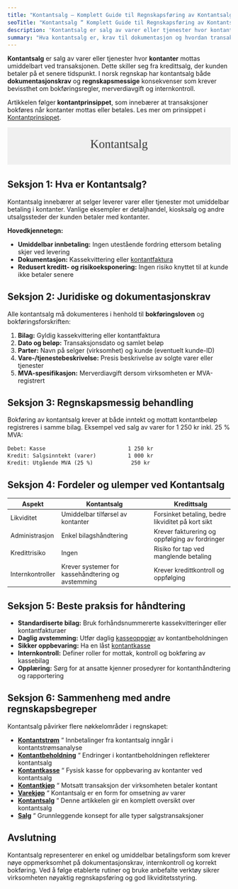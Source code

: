 ```yaml
---
title: "Kontantsalg – Komplett Guide til Regnskapsføring av Kontantsalg"
seoTitle: "Kontantsalg “ Komplett Guide til Regnskapsføring av Kontantsalg"
description: 'Kontantsalg er salg av varer eller tjenester hvor kontanter mottas umiddelbart ved transaksjonen. Dette skiller seg fra kredittsalg, der kunden betaler ...'
summary: "Hva kontantsalg er, krav til dokumentasjon og hvordan transaksjonen bokføres riktig i norsk regnskap med MVA og kasseoppgjør."
---
```


**Kontantsalg** er salg av varer eller tjenester hvor **kontanter** mottas umiddelbart ved transaksjonen. Dette skiller seg fra kredittsalg, der kunden betaler på et senere tidspunkt. I norsk regnskap har kontantsalg både **dokumentasjonskrav** og **regnskapsmessige** konsekvenser som krever bevissthet om bokføringsregler, merverdiavgift og internkontroll.

Artikkelen følger **kontantprinsippet**, som innebærer at transaksjoner bokføres når kontanter mottas eller betales. Les mer om prinsippet i [Kontantprinsippet](/blogs/regnskap/kontantprinsippet "Kontantprinsippet: Guide til kontantregnskap i Norge").

![Kontantsalg](kontantsalg-image.svg)

## Seksjon 1: Hva er Kontantsalg?

Kontantsalg innebærer at selger leverer varer eller tjenester mot umiddelbar betaling i kontanter. Vanlige eksempler er detaljhandel, kiosksalg og andre utsalgssteder der kunden betaler med kontanter.

**Hovedkjennetegn:**

* **Umiddelbar innbetaling:** Ingen utestående fordring ettersom betaling skjer ved levering
* **Dokumentasjon:** Kassekvittering eller [kontantfaktura](/blogs/regnskap/hva-er-kontantfaktura "Hva er kontantfaktura? En Guide til Kontantfakturering i Norge")
* **Redusert kreditt- og risikoeksponering:** Ingen risiko knyttet til at kunde ikke betaler senere

## Seksjon 2: Juridiske og dokumentasjonskrav

Alle kontantsalg må dokumenteres i henhold til **bokføringsloven** og bokføringsforskriften:

1. **Bilag:** Gyldig kassekvittering eller kontantfaktura
2. **Dato og beløp:** Transaksjonsdato og samlet beløp
3. **Parter:** Navn på selger (virksomhet) og kunde (eventuelt kunde-ID)
4. **Vare-/tjenestebeskrivelse:** Presis beskrivelse av solgte varer eller tjenester
5. **MVA-spesifikasjon:** Merverdiavgift dersom virksomheten er MVA-registrert

## Seksjon 3: Regnskapsmessig behandling

Bokføring av kontantsalg krever at både inntekt og mottatt kontantbeløp registreres i samme bilag. Eksempel ved salg av varer for 1 250 kr inkl. 25 % MVA:

```
Debet: Kasse                          1 250 kr
Kredit: Salgsinntekt (varer)          1 000 kr
Kredit: Utgående MVA (25 %)            250 kr
```

## Seksjon 4: Fordeler og ulemper ved Kontantsalg

| **Aspekt**           | **Kontantsalg**                                 | **Kredittsalg**                            |
|----------------------|-------------------------------------------------|---------------------------------------------|
| Likviditet           | Umiddelbar tilførsel av kontanter               | Forsinket betaling, bedre likviditet på kort sikt |
| Administrasjon       | Enkel bilagshåndtering                          | Krever fakturering og oppfølging av fordringer |
| Kredittrisiko        | Ingen                                            | Risiko for tap ved manglende betaling       |
| Internkontroller     | Krever systemer for kassehåndtering og avstemming | Krever kredittkontroll og oppfølging         |

## Seksjon 5: Beste praksis for håndtering

* **Standardiserte bilag:** Bruk forhåndsnummererte kassekvitteringer eller kontantfakturaer
* **Daglig avstemming:** Utfør daglig [kasseoppgjør](/blogs/regnskap/hva-er-kasseoppgjor "Hva er Kasseoppgjør? Komplett Guide til Daglig Kasseavstemming") av kontantbeholdningen
* **Sikker oppbevaring:** Ha en låst [kontantkasse](/blogs/regnskap/kontantkasse "Kontantkasse i Regnskap “ Guide til Bruk og Håndtering")
* **Internkontroll:** Definer roller for mottak, kontroll og bokføring av kassebilag
* **Opplæring:** Sørg for at ansatte kjenner prosedyrer for kontanthåndtering og rapportering

## Seksjon 6: Sammenheng med andre regnskapsbegreper

Kontantsalg påvirker flere nøkkelområder i regnskapet:

* **[Kontantstrøm](/blogs/regnskap/hva-er-kontantstrom "Hva er Kontantstrøm? Guide til Cash Flow Analyse og Styring")** “ Innbetalinger fra kontantsalg inngår i kontantstrømsanalyse
* **[Kontantbeholdning](/blogs/regnskap/hva-er-kontantbeholdning "Hva er Kontantbeholdning? Komplett Guide til Kontantforvaltning og Likviditet")** “ Endringer i kontantbeholdningen reflekterer kontantsalg
* **[Kontantkasse](/blogs/regnskap/kontantkasse "Kontantkasse i Regnskap “ Guide til Bruk og Håndtering")** “ Fysisk kasse for oppbevaring av kontanter ved kontantsalg
* **[Kontantkjøp](/blogs/regnskap/kontantkjop "Kontantkjøp “ Komplett Guide til Regnskapsføring av Kontantkjøp")** “ Motsatt transaksjon der virksomheten betaler kontant
* **[Varekjøp](/blogs/regnskap/hva-er-varekjop "Hva er varekjøp? Komplett Guide til Innkjøpsstyring")** “ Kontantsalg er en form for omsetning av varer
* **[Kontantsalg](/blogs/regnskap/kontantsalg "Kontantsalg “ Komplett Guide til Regnskapsføring av Kontantsalg")** “ Denne artikkelen gir en komplett oversikt over kontantsalg
* **[Salg](/blogs/regnskap/salg "Salg “ Oversikt over salgskonsepter i Norsk Regnskap")** “ Grunnleggende konsept for alle typer salgstransaksjoner

## Avslutning

Kontantsalg representerer en enkel og umiddelbar betalingsform som krever nøye oppmerksomhet på dokumentasjonskrav, internkontroll og korrekt bokføring. Ved å følge etablerte rutiner og bruke anbefalte verktøy sikrer virksomheten nøyaktig regnskapsføring og god likviditetsstyring.










